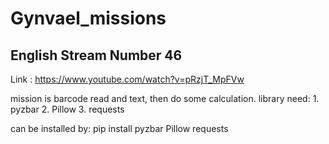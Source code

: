 # Gynvael_missions
## English Stream Number 46
Link : https://www.youtube.com/watch?v=pRzjT_MpFVw

mission is barcode read and text, then do some calculation.
library need:
	1. pyzbar 
	2. Pillow 
	3. requests

can be installed by:
	pip install pyzbar Pillow requests


